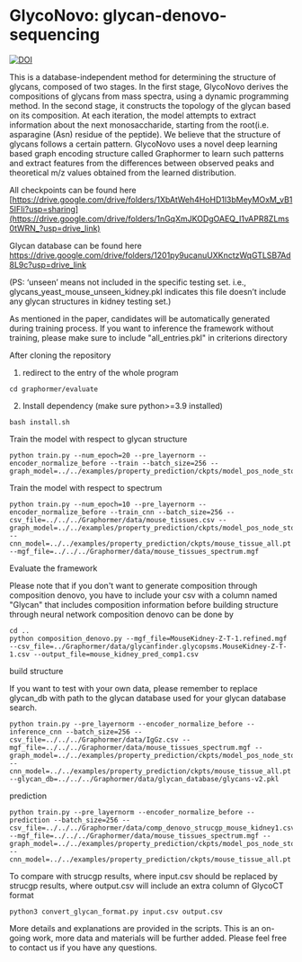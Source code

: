 # GlycoNovo: glycan-denovo-sequencing
[![DOI](https://zenodo.org/badge/594261324.svg)](https://zenodo.org/badge/latestdoi/594261324)

This is a database-independent method for determining the structure of glycans, composed of two stages. In the first stage, GlycoNovo derives the compositions of glycans from mass spectra, using a dynamic programming method. In the second stage, it constructs the topology of the glycan based on its composition. At each iteration, the model attempts to extract information about the next monosaccharide, starting from the root(i.e. asparagine (Asn) residue of the peptide). We believe that the structure of glycans follows a certain pattern. GlycoNovo uses a novel deep learning based graph encoding structure called Graphormer to learn such patterns and extract features from the differences between observed peaks and theoretical m/z values obtained from the learned distribution.

All checkpoints can be found here [https://drive.google.com/drive/folders/1XbAtWeh4HoHD1l3bMeyMOxM_vB15IFIi?usp=sharing](https://drive.google.com/drive/folders/1nGqXmJKODgOAEQ_I1vAPR8ZLms0tWRN_?usp=drive_link)

Glycan database can be found here https://drive.google.com/drive/folders/1201py9ucanuUXKnctzWqGTLSB7Ad8L9c?usp=drive_link 

(PS: ‘unseen’ means not included in the specific testing set. i.e., glycans_yeast_mouse_unseen_kidney.pkl indicates this file doesn’t include any glycan structures in kidney testing set.)
 
As mentioned in the paper, candidates will be automatically generated during training process.
If you want to inference the framework without training, please make sure to include "all_entries.pkl" in criterions directory

After cloning the repository
1. redirect to the entry of the whole program

```
cd graphormer/evaluate
```

2. Install dependency (make sure python>=3.9 installed)
```
bash install.sh
```

Train the model with respect to glycan structure
```
python train.py --num_epoch=20 --pre_layernorm --encoder_normalize_before --train --batch_size=256 --graph_model=../../examples/property_prediction/ckpts/model_pos_node_stop.pt
```


Train the model with respect to spectrum
```
python train.py --num_epoch=10 --pre_layernorm --encoder_normalize_before --train_cnn --batch_size=256 --csv_file=../../../Graphormer/data/mouse_tissues.csv --graph_model=../../examples/property_prediction/ckpts/model_pos_node_stop.pt --cnn_model=../../examples/property_prediction/ckpts/mouse_tissue_all.pt --mgf_file=../../../Graphormer/data/mouse_tissues_spectrum.mgf
```


Evaluate the framework

Please note that if you don't want to generate composition through composition denovo, you have to include your csv with a column named "Glycan" that includes composition information before building structure through neural network
composition denovo can be done by
```
cd ..
python composition_denovo.py --mgf_file=MouseKidney-Z-T-1.refined.mgf --csv_file=../Graphormer/data/glycanfinder.glycopsms.MouseKidney-Z-T-1.csv --output_file=mouse_kidney_pred_comp1.csv

```
build structure

If you want to test with your own data, please remember to replace glycan_db with path to the glycan database used for your glycan database search.

```
python train.py --pre_layernorm --encoder_normalize_before --inference_cnn --batch_size=256 --csv_file=../../../Graphormer/data/IgGz.csv --mgf_file=../../../Graphormer/data/mouse_tissues_spectrum.mgf --graph_model=../../examples/property_prediction/ckpts/model_pos_node_stop.pt --cnn_model=../../examples/property_prediction/ckpts/mouse_tissue_all.pt --glycan_db=../../../Graphormer/data/glycan_database/glycans-v2.pkl
```
prediction
```
python train.py --pre_layernorm --encoder_normalize_before --prediction --batch_size=256 --csv_file=../../../Graphormer/data/comp_denovo_strucgp_mouse_kidney1.csv --mgf_file=../../../Graphormer/data/mouse_tissues_spectrum.mgf --graph_model=../../examples/property_prediction/ckpts/model_pos_node_stop.pt --cnn_model=../../examples/property_prediction/ckpts/mouse_tissue_all.pt
```

To compare with strucgp results, where input.csv should be replaced by strucgp results, where output.csv will include an extra column of GlycoCT format
```
python3 convert_glycan_format.py input.csv output.csv
```

More details and explanations are provided in the scripts. This is an on-going work, more data and materials will be further added. Please feel free to contact us if you have any questions.

